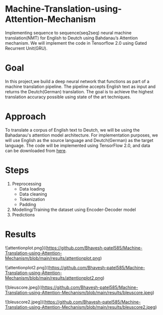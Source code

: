 # Machine-Translation-using-Attention-Mechanism
Implementing sequence to sequence(seq2seq) neural machine translation(NMT) for English to Deutch using Bahdanau’s Attention mechanism. We will implement the code in Tensorflow 2.0 using Gated Recurrent Unit(GRU).

# Goal
In this project,we build a deep neural network that functions as part of a machine translation pipeline. The pipeline accepts English text as input and returns the Deutch(German) translation. The goal is to achieve the highest translation accuracy possible using state of the art techniques.

# Approach
To translate a corpus of English text to Deutch, we will be using the Bahadanau's attention model architecture.
For implementation purposes, we will use English as the source language and Deutch(German) as the target language.
The code will be implemented using TensorFlow 2.0, and data can be downloaded from [here](http://www.manythings.org/anki/).

# Steps
1. Preprocessing
   - Data loading
   - Data cleaning
   - Tokenization 
   - Padding
2. Modelling/Training the dataset using Encoder-Decoder model
3. Predictions

# Results
![attentionplot.png]((https://github.com/Bhavesh-patel585/Machine-Translation-using-Attention-Mechanism/blob/main/results/attentionplot.png)

![attentionplot2.png]((https://github.com/Bhavesh-patel585/Machine-Translation-using-Attention-Mechanism/blob/main/results/attentionplot2.png)

![bleuscore.jpeg]((https://github.com/Bhavesh-patel585/Machine-Translation-using-Attention-Mechanism/blob/main/results/bleuscore.jpeg)

![bleuscore2.jpeg]((https://github.com/Bhavesh-patel585/Machine-Translation-using-Attention-Mechanism/blob/main/results/bleuscore2.jpeg)
